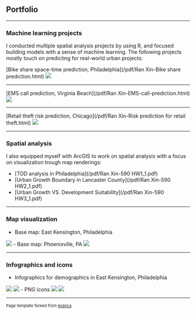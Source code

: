 ## Portfolio

---

### Machine learning projects
I conducted multiple spatial analysis projects by using R, and focused building models with a sense of machine learning. The following projects mostly touch on predicting for real-world urban projects:

[Bike share space-time prediction, Philadelphia](/pdf/Ran Xin-Bike share prediction.html)
<img src="images/bike.png?raw=true"/>

---
[EMS call prediction, Virginia Beach](/pdf/Ran Xin-EMS-call-prediction.html)
<img src="images/EMS.png?raw=true"/>

---
[Retail theft risk prediction, Chicago](/pdf/Ran Xin-Risk prediction for retail theft.html)
<img src="images/Risk.png?raw=true"/>

---

### Spatial analysis
I also equipped myself with ArcGIS to work on spatial analysis with a focus on visualization trough map renderings:

- [TOD analysis in Philadelphia](/pdf/Ran Xin-590 HW1_1.pdf)
- [Urban Growth Boundary in Lancaster County](/pdf/Ran Xin-590 HW2_1.pdf)
- [Urban Growth VS. Development Suitability](/pdf/Ran Xin-590 HW3_1.pdf)

---

### Map visualization

- Base map: East Kensington, Philadelphia
<img src="images/East Kensington-basemap-01.png?raw=true"/>
- Base map: Phoenixville, PA
<img src="images/Ran Xin-Phoenixville base map-01.jpg?raw=true"/>

---

### Infographics and icons

- Infographics for demographics in East Kensington, Philadelphia
<img src="images/infographic1-01.jpg?raw=true"/>
<img src="images/infographic2-01.jpg?raw=true"/>
- PNG icons
<img src="images/FIMPC icons2-01.png?raw=true"/>
<img src="images/FIMPC icons.png?raw=true"/>

---

<p style="font-size:11px">Page template forked from <a href="https://github.com/evanca/quick-portfolio">evanca</a></p>
<!-- Remove above link if you don't want to attibute -->

